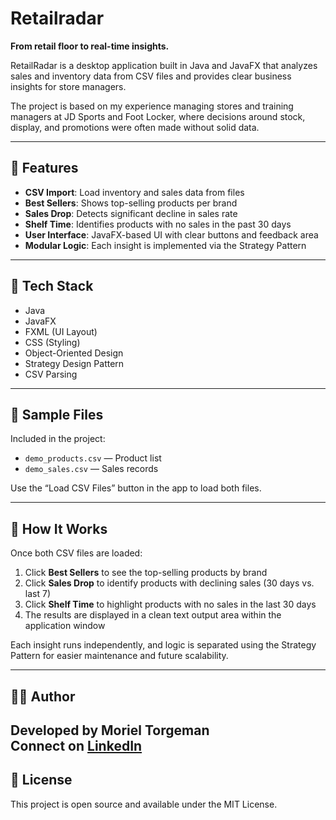 # Retailradar

**From retail floor to real-time insights.**

RetailRadar is a desktop application built in Java and JavaFX that analyzes sales and inventory data from CSV files and provides clear business insights for store managers.

The project is based on my experience managing stores and training managers at JD Sports and Foot Locker, where decisions around stock, display, and promotions were often made without solid data.

---

## 🚀 Features

- **CSV Import**: Load inventory and sales data from files  
- **Best Sellers**: Shows top-selling products per brand  
- **Sales Drop**: Detects significant decline in sales rate  
- **Shelf Time**: Identifies products with no sales in the past 30 days  
- **User Interface**: JavaFX-based UI with clear buttons and feedback area  
- **Modular Logic**: Each insight is implemented via the Strategy Pattern

---

## 🧱 Tech Stack

- Java  
- JavaFX  
- FXML (UI Layout)  
- CSS (Styling)  
- Object-Oriented Design  
- Strategy Design Pattern  
- CSV Parsing

---

## 📂 Sample Files

Included in the project:

- `demo_products.csv` — Product list  
- `demo_sales.csv` — Sales records

Use the “Load CSV Files” button in the app to load both files.

---

## 🧠 How It Works

Once both CSV files are loaded:

1. Click **Best Sellers** to see the top-selling products by brand  
2. Click **Sales Drop** to identify products with declining sales (30 days vs. last 7)  
3. Click **Shelf Time** to highlight products with no sales in the last 30 days  
4. The results are displayed in a clean text output area within the application window

Each insight runs independently, and logic is separated using the Strategy Pattern for easier maintenance and future scalability.

---

## 🧑‍💻 Author

Developed by Moriel Torgeman  
Connect on [LinkedIn](https://www.linkedin.com/in/your-profile)  
---

## 📝 License

This project is open source and available under the MIT License.
